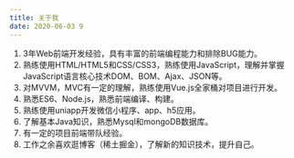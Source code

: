 ```yaml
---
title: 关于我
date: 2020-06-03 9
---
```


1. 3年Web前端开发经验，具有丰富的前端编程能力和排除BUG能力。
2. 熟练使用HTML/HTML5和CSS/CSS3，熟练使用JavaScript，理解并掌握JavaScript语言核心技术DOM、BOM、Ajax、JSON等。
3. 对MVVM，MVC有一定的理解，熟练使用Vue.js全家桶对项目进行开发。
4. 熟悉ES6、Node.js，熟悉前端编译、构建。
5. 熟练使用uniapp开发微信小程序、app、h5应用。
6. 了解基本Java知识，熟悉Mysql和mongoDB数据库。
7. 有一定的项目前端带队经验。
8. 工作之余喜欢逛博客（稀土掘金），了解新的知识技术，提升自己。